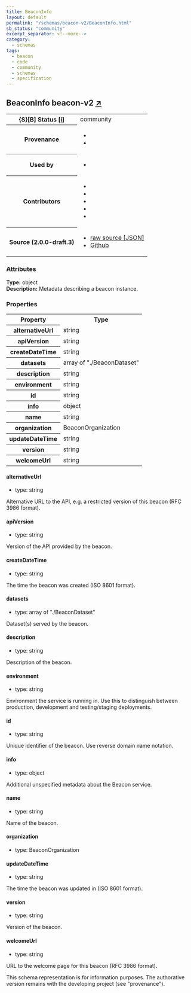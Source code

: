 ```yaml
---
title: BeaconInfo
layout: default
permalink: "/schemas/beacon-v2/BeaconInfo.html"
sb_status: "community"
excerpt_separator: <!--more-->
category:
  - schemas
tags:
  - beacon
  - code
  - community
  - schemas
  - specification
---
```


<div id="schema-header-title">
  <h2>BeaconInfo <span id="schema-header-title-project">beacon-v2 <a href="https://github.com/ga4gh-beacon/specification-v2-blocks" target="_BLANK">&nearr;</a></span> </h2>
</div>

<table id="schema-header-table">
  <tr>
    <th>{S}[B] Status <a href="https://schemablocks.org/about/sb-status-levels.html">[i]</a></th>
    <td><div id="schema-header-status">community</div></td>
  </tr>

  <tr>
    <th>Provenance</th>
    <td>
      <ul>
<li><a href="https://github.com/ga4gh-beacon/specification-v2"></a></li>
<li><a href="https://github.com/progenetix/bycon/"></a></li>
      </ul>
    </td>
  </tr>
  <tr>
    <th>Used by</th>
    <td>
      <ul>
<li><a href="https://github.com/progenetix/schemas/"></a></li>
      </ul>
    </td>
  </tr>

<!--more-->

  <tr>
    <th>Contributors</th>
    <td>
      <ul>
<li><a href="https://beacon-project.io/categories/people.html"></a></li>
<li><a href="https://github.com/jrambla"></a></li>
<li><a href="https://github.com/sdelatorrep"></a></li>
<li><a href="https://github.com/mamanambiya"></a></li>
<li><a href="https://orcid.org/0000-0002-9903-4248"></a></li>
      </ul>
    </td>
  </tr>
  <tr>
    <th>Source (2.0.0-draft.3)</th>
    <td>
      <ul>
        <li><a href="current/BeaconInfo.json" target="_BLANK">raw source [JSON]</a></li>
        <li><a href="https://github.com/ga4gh-beacon/specification-v2-blocks/blob/master/schemas/BeaconInfo.yaml" target="_BLANK">Github</a></li>
      </ul>
    </td>
  </tr>
</table>

<div id="schema-attributes-title">
  <h3>Attributes</h3>
</div>

  
__Type:__ object  
__Description:__ Metadata describing a beacon instance.

### Properties

<table id="schema-properties-table">
  <tr>
    <th>Property</th>
    <th>Type</th>
  </tr>
  <tr>
    <th>alternativeUrl</th>
    <td>string</td>
  </tr>
  <tr>
    <th>apiVersion</th>
    <td>string</td>
  </tr>
  <tr>
    <th>createDateTime</th>
    <td>string</td>
  </tr>
  <tr>
    <th>datasets</th>
    <td>array of "./BeaconDataset"</td>
  </tr>
  <tr>
    <th>description</th>
    <td>string</td>
  </tr>
  <tr>
    <th>environment</th>
    <td>string</td>
  </tr>
  <tr>
    <th>id</th>
    <td>string</td>
  </tr>
  <tr>
    <th>info</th>
    <td>object</td>
  </tr>
  <tr>
    <th>name</th>
    <td>string</td>
  </tr>
  <tr>
    <th>organization</th>
    <td>BeaconOrganization</td>
  </tr>
  <tr>
    <th>updateDateTime</th>
    <td>string</td>
  </tr>
  <tr>
    <th>version</th>
    <td>string</td>
  </tr>
  <tr>
    <th>welcomeUrl</th>
    <td>string</td>
  </tr>

</table>


#### alternativeUrl

* type: string

Alternative URL to the API, e.g. a restricted version of this beacon (RFC 3986 format).


#### apiVersion

* type: string

Version of the API provided by the beacon.


#### createDateTime

* type: string

The time the beacon was created (ISO 8601 format).



#### datasets

* type: array of "./BeaconDataset"

Dataset(s) served by the beacon.


#### description

* type: string

Description of the beacon.



#### environment

* type: string

Environment the service is running in. Use this to distinguish 
between production, development and testing/staging deployments.



#### id

* type: string

Unique identifier of the beacon. Use reverse domain name notation.



#### info

* type: object

Additional unspecified metadata about the Beacon service.



#### name

* type: string

Name of the beacon.



#### organization

* type: BeaconOrganization




#### updateDateTime

* type: string

The time the beacon was updated in (ISO 8601 format).



#### version

* type: string

Version of the beacon.



#### welcomeUrl

* type: string

URL to the welcome page for this beacon (RFC 3986 format).


<div id="schema-footer">
This schema representation is for information purposes. The authorative 
version remains with the developing project (see "provenance").
</div>


